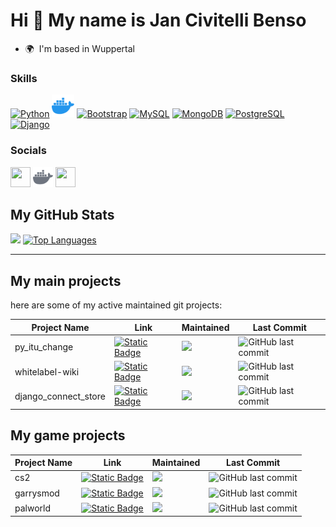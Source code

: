 Hi 👋 My name is Jan Civitelli Benso
====================================

* 🌍  I'm based in Wuppertal

### Skills

<p align="left">
<a href="https://www.python.org/" target="_blank" rel="noreferrer"><img src="https://raw.githubusercontent.com/danielcranney/readme-generator/main/public/icons/skills/python-colored.svg" width="36" height="36" alt="Python" /></a>
<a href="https://www.docker.com/" target="_blank" rel="noreferrer"><img src="https://raw.githubusercontent.com/danielcranney/profileme-dev/main/public/icons/skills/docker-colored.svg" width="36" height="36" alt="Docker" /></a>
<a href="https://getbootstrap.com/" target="_blank" rel="noreferrer"><img src="https://raw.githubusercontent.com/danielcranney/readme-generator/main/public/icons/skills/bootstrap-colored.svg" width="36" height="36" alt="Bootstrap" /></a>
<a href="https://www.mysql.com/" target="_blank" rel="noreferrer"><img src="https://raw.githubusercontent.com/danielcranney/readme-generator/main/public/icons/skills/mysql-colored.svg" width="36" height="36" alt="MySQL" /></a>
<a href="https://www.mongodb.com/" target="_blank" rel="noreferrer"><img src="https://raw.githubusercontent.com/danielcranney/readme-generator/main/public/icons/skills/mongodb-colored.svg" width="36" height="36" alt="MongoDB" /></a>
<a href="https://www.postgresql.org/" target="_blank" rel="noreferrer"><img src="https://raw.githubusercontent.com/danielcranney/readme-generator/main/public/icons/skills/postgresql-colored.svg" width="36" height="36" alt="PostgreSQL" /></a>
<a href="https://www.djangoproject.com/" target="_blank" rel="noreferrer"><img src="https://raw.githubusercontent.com/danielcranney/readme-generator/main/public/icons/skills/django.svg" width="36" height="36" alt="Django" /></a>
</p>


### Socials

<p align="left">
<a href="https://www.github.com/jcivitel" target="_blank" rel="noreferrer"><img src="https://raw.githubusercontent.com/danielcranney/readme-generator/main/public/icons/socials/github.svg" width="32" height="32" /></a>
<a href="https://hub.docker.com/repositories/jcivitell" target="_blank" rel="noreferrer"><img src="https://raw.githubusercontent.com/danielcranney/profileme-dev/main/public/icons/skills/docker-dark.svg" width="32" height="32" /></a>
<a href="https://bitbucket.org/jcivi" target="_blank" rel="noreferrer"><img src="https://flight-deck-assets-bifrost.prod-east.frontend.public.atl-paas.net/assets/image/logos/contrib/bitbucket/icons/blue.svg" width="32" height="32" /></a>
</p>

<!-- ### Badges -->

## My GitHub Stats

<a href="http://www.github.com/jcivitel"><img src="https://github-readme-streak-stats.herokuapp.com/?user=jcivitel&stroke=ffffff&background=1c1917&ring=0891b2&fire=0891b2&currStreakNum=ffffff&currStreakLabel=0891b2&sideNums=ffffff&sideLabels=ffffff&dates=ffffff&hide_border=true" /></a>
<a href="https://github.com/jcivitel" align="left"><img src="https://github-readme-stats.vercel.app/api/top-langs/?username=jcivitel&langs_count=10&title_color=0891b2&text_color=ffffff&icon_color=0891b2&bg_color=1c1917&hide_border=true&locale=en&custom_title=Top%20%Languages" alt="Top Languages" /></a>

---

## My main projects

here are some of my active maintained git projects:

| Project Name   |      Link      |  Maintained | Last Commit |
|----------|-------------|------|------|
| py_itu_change |  [![Static Badge](https://img.shields.io/badge/GitHub-py_itu_change-green?logo=github)](https://github.com/jcivitel/py_itu_change) | [![](https://img.shields.io/maintenance/yes/2024)](https://github.com/jcivitel/py_itu_change) | ![GitHub last commit](https://img.shields.io/github/last-commit/jcivitel/py_itu_change) |
| whitelabel-wiki | [![Static Badge](https://img.shields.io/badge/GitHub-whitelabel_wiki-green?logo=github)](https://github.com/jcivitel/whitelabel-wiki) | [![](https://img.shields.io/maintenance/yes/2024)](https://github.com/jcivitel/whitelabel-wiki) | ![GitHub last commit](https://img.shields.io/github/last-commit/jcivitel/whitelabel-wiki) |
| django_connect_store | [![Static Badge](https://img.shields.io/badge/GitHub-django_connect_store-green?logo=github)](https://github.com/jcivitel/django_connect_store) | [![](https://img.shields.io/maintenance/yes/2024)](https://github.com/jcivitel/django_connect_store) | ![GitHub last commit](https://img.shields.io/github/last-commit/jcivitel/django_connect_store) |

## My game projects
| Project Name   |      Link      |  Maintained | Last Commit |
|----------|-------------|------|------|
| cs2 |    [![Static Badge](https://img.shields.io/badge/GitHub-cs2-green?logo=github)](https://github.com/jcivitel/cs2)   |   [![](https://img.shields.io/maintenance/yes/2024)](https://github.com/jcivitel/cs2) | ![GitHub last commit](https://img.shields.io/github/last-commit/jcivitel/cs2) |
| garrysmod | [![Static Badge](https://img.shields.io/badge/GitHub-garrysmod-green?logo=github)](https://github.com/jcivitel/garrysmod) |    [![](https://img.shields.io/maintenance/yes/2024)](https://github.com/jcivitel/garrysmod) | ![GitHub last commit](https://img.shields.io/github/last-commit/jcivitel/garrysmod) |
| palworld | [![Static Badge](https://img.shields.io/badge/GitHub-palworld-green?logo=github)](https://github.com/jcivitel/palworld) | [![](https://img.shields.io/maintenance/yes/2024)](https://github.com/jcivitel/palworld) | ![GitHub last commit](https://img.shields.io/github/last-commit/jcivitel/palworld) |
